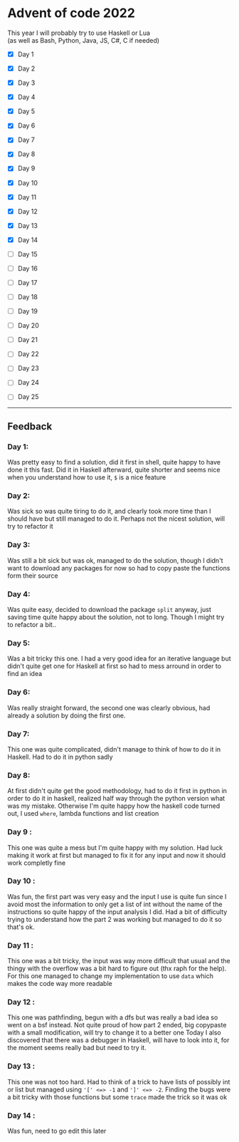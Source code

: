 # Advent of code 2022

This year I will probably try to use Haskell or Lua\
(as well as Bash, Python, Java, JS, C#, C if needed)


- [x] Day 1
- [x] Day 2
- [x] Day 3
- [x] Day 4
- [x] Day 5
- [x] Day 6
- [x] Day 7
- [x] Day 8
- [x] Day 9
- [x] Day 10
- [x] Day 11
- [x] Day 12
- [x] Day 13
- [x] Day 14
- [ ] Day 15
- [ ] Day 16
- [ ] Day 17
- [ ] Day 18
- [ ] Day 19
- [ ] Day 20
- [ ] Day 21
- [ ] Day 22
- [ ] Day 23
- [ ] Day 24
- [ ] Day 25


---

## Feedback

### Day 1:
Was pretty easy to find a solution, did it first in shell, quite happy to have done it this fast.
Did it in Haskell afterward, quite shorter and seems nice when you understand how to use it, `$` is a nice feature

### Day 2:
Was sick so was quite tiring to do it, and clearly took more time than I should have but still managed to do it.
Perhaps not the nicest solution, will try to refactor it

### Day 3:
Was still a bit sick but was ok, managed to do the solution, though I didn't want to download any packages for now so had to copy paste the functions form their source

### Day 4:
Was quite easy, decided to download the package `split` anyway, just saving time quite happy about the solution, not to long.
Though I might try to refactor a bit..

### Day 5:
Was a bit tricky this one. I had a very good idea for an iterative language but didn't quite get one for Haskell at first so had to mess arround in order to find an idea

### Day 6:
Was really straight forward, the second one was clearly obvious, had already a solution by doing the first one.

### Day 7:
This one was quite complicated, didn't manage to think of how to do it in Haskell. Had to do it in python sadly

### Day 8:
At first didn't quite get the good methodology, had to do it first in python in order to do it in haskell, realized half way through the python version what was my mistake.
Otherwise I'm quite happy how the haskell code turned out, I used `where`, lambda functions and list creation

### Day 9 :
This one was quite a mess but I'm quite happy with my solution.
Had luck making it work at first but managed to fix it for any input and now it should work completly fine

### Day 10 :
Was fun, the first part was very easy and the input I use is quite fun since I avoid most the information to only get a list of int without the name of the instructions so quite happy of the input analysis I did.
Had a bit of difficulty trying to understand how the part 2 was working but managed to do it so that's ok.

### Day 11 :
This one was a bit tricky, the input was way more difficult that usual and the thingy with the overflow was a bit hard to figure out (thx raph for the help).
For this one managed to change my implementation to use `data` which makes the code way more readable

### Day 12 :
This one was pathfinding, begun with a dfs but was really a bad idea so went on a bsf instead.
Not quite proud of how part 2 ended, big copypaste with a small modification, will try to change it to a better one
Today I also discovered that there was a debugger in Haskell, will have to look into it, for the moment seems really bad but need to try it.

### Day 13 :
This one was not too hard.
Had to think of a trick to have lists of possibly int or list but managed using `'[' <=> -1` and `']' <=> -2`.
Finding the bugs were a bit tricky with those functions but some `trace` made the trick so it was ok

### Day 14 :
Was fun, need to go edit this later
